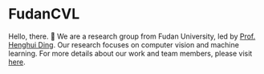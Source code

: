 # FudanCVL

Hello, there. 👋
We are a research group from Fudan University, led by [Prof. Henghui Ding](https://henghuiding.com/). Our research focuses on computer vision and machine learning.
For more details about our work and team members, please visit [here](https://henghuiding.com/group/).


<!--

**Here are some ideas to get you started:**

🙋‍♀️ A short introduction - what is your organization all about?
🌈 Contribution guidelines - how can the community get involved?
👩‍💻 Useful resources - where can the community find your docs? Is there anything else the community should know?
🍿 Fun facts - what does your team eat for breakfast?
🧙 Remember, you can do mighty things with the power of [Markdown](https://docs.github.com/github/writing-on-github/getting-started-with-writing-and-formatting-on-github/basic-writing-and-formatting-syntax)
-->

